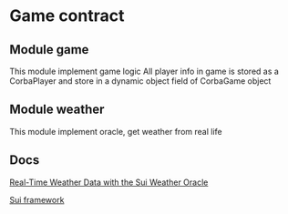 # Game contract
## Module game
This module implement game logic
All player info in game is stored as a CorbaPlayer and store in a dynamic object field of CorbaGame object
## Module weather
This module implement oracle, get weather from real life

## Docs
[Real-Time Weather Data with the Sui Weather Oracle](https://blog.sui.io/sui-weather-oracle/)

[Sui framework](https://github.com/MystenLabs/sui/tree/main/crates/sui-framework/packages/sui-framework/sources)
